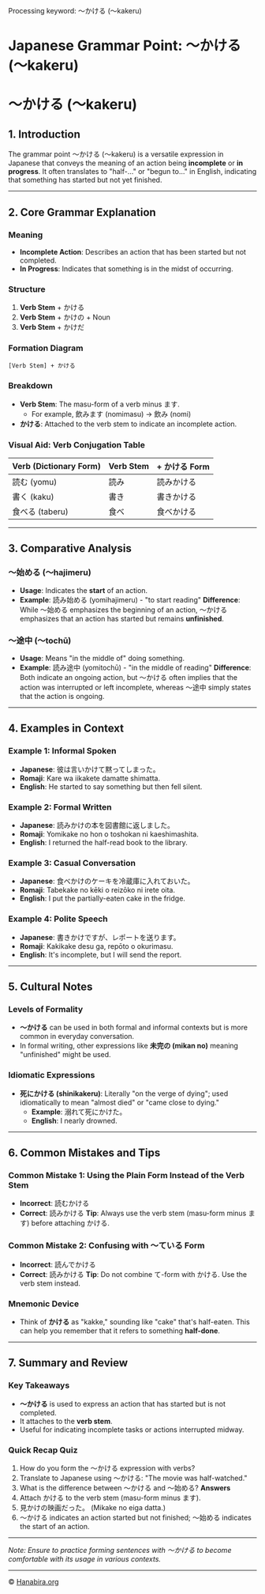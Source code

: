 Processing keyword: ～かける (〜kakeru)
# Japanese Grammar Point: ～かける (〜kakeru)
# ～かける (〜kakeru)
## 1. Introduction
The grammar point ～かける (〜kakeru) is a versatile expression in Japanese that conveys the meaning of an action being **incomplete** or **in progress**. It often translates to "half-..." or "begun to..." in English, indicating that something has started but not yet finished.

---
## 2. Core Grammar Explanation
### Meaning
- **Incomplete Action**: Describes an action that has been started but not completed.
- **In Progress**: Indicates that something is in the midst of occurring.
### Structure
1. **Verb Stem** + かける
2. **Verb Stem** + かけの + Noun
3. **Verb Stem** + かけだ
### Formation Diagram
```
[Verb Stem] + かける
```
### Breakdown
- **Verb Stem**: The masu-form of a verb minus ます.
  - For example, 飲みます (nomimasu) → 飲み (nomi)
- **かける**: Attached to the verb stem to indicate an incomplete action.
### Visual Aid: Verb Conjugation Table
| Verb (Dictionary Form) | Verb Stem | + かける Form |
|------------------------|-----------|---------------|
| 読む (yomu)            | 読み      | 読みかける    |
| 書く (kaku)            | 書き      | 書きかける    |
| 食べる (taberu)        | 食べ      | 食べかける    |
---
## 3. Comparative Analysis
### ～始める (〜hajimeru)
- **Usage**: Indicates the **start** of an action.
- **Example**: 読み始める (yomihajimeru) - "to start reading"
**Difference**: While ～始める emphasizes the beginning of an action, ～かける emphasizes that an action has started but remains **unfinished**.
### ～途中 (〜tochū)
- **Usage**: Means "in the middle of" doing something.
- **Example**: 読み途中 (yomitochū) - "in the middle of reading"
**Difference**: Both indicate an ongoing action, but ～かける often implies that the action was interrupted or left incomplete, whereas ～途中 simply states that the action is ongoing.
---
## 4. Examples in Context
### Example 1: Informal Spoken
- **Japanese**: 彼は言いかけて黙ってしまった。
- **Romaji**: Kare wa iikakete damatte shimatta.
- **English**: He started to say something but then fell silent.
### Example 2: Formal Written
- **Japanese**: 読みかけの本を図書館に返しました。
- **Romaji**: Yomikake no hon o toshokan ni kaeshimashita.
- **English**: I returned the half-read book to the library.
### Example 3: Casual Conversation
- **Japanese**: 食べかけのケーキを冷蔵庫に入れておいた。
- **Romaji**: Tabekake no kēki o reizōko ni irete oita.
- **English**: I put the partially-eaten cake in the fridge.
### Example 4: Polite Speech
- **Japanese**: 書きかけですが、レポートを送ります。
- **Romaji**: Kakikake desu ga, repōto o okurimasu.
- **English**: It's incomplete, but I will send the report.
---
## 5. Cultural Notes
### Levels of Formality
- **～かける** can be used in both formal and informal contexts but is more common in everyday conversation.
- In formal writing, other expressions like **未完の (mikan no)** meaning "unfinished" might be used.
### Idiomatic Expressions
- **死にかける (shinikakeru)**: Literally "on the verge of dying"; used idiomatically to mean "almost died" or "came close to dying."
  - **Example**: 溺れて死にかけた。
  - **English**: I nearly drowned.
---
## 6. Common Mistakes and Tips
### Common Mistake 1: Using the Plain Form Instead of the Verb Stem
- **Incorrect**: 読むかける
- **Correct**: 読みかける
**Tip**: Always use the verb stem (masu-form minus ます) before attaching かける.
### Common Mistake 2: Confusing with ～ている Form
- **Incorrect**: 読んでかける
- **Correct**: 読みかける
**Tip**: Do not combine て-form with かける. Use the verb stem instead.
### Mnemonic Device
- Think of **かける** as "kakke," sounding like "cake" that's half-eaten. This can help you remember that it refers to something **half-done**.
---
## 7. Summary and Review
### Key Takeaways
- **～かける** is used to express an action that has started but is not completed.
- It attaches to the **verb stem**.
- Useful for indicating incomplete tasks or actions interrupted midway.
### Quick Recap Quiz
1. How do you form the ～かける expression with verbs?
2. Translate to Japanese using ～かける: "The movie was half-watched."
3. What is the difference between ～かける and ～始める?
**Answers**
1. Attach かける to the verb stem (masu-form minus ます).
2. 見かけの映画だった。 (Mikake no eiga datta.)
3. ～かける indicates an action started but not finished; ～始める indicates the start of an action.
---
*Note: Ensure to practice forming sentences with ～かける to become comfortable with its usage in various contexts.*


---

© [Hanabira.org](https://hanabira.org)
